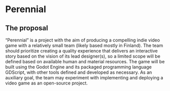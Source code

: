 # Perennial

## The proposal
“Perennial” is a project with the aim of producing a compelling indie video game with a relatively small team (likely based mostly in Finland). The team should prioritize creating a quality experience that delivers an interactive story based on the vision of its lead designer(s), so a limited scope will be defined based on available human and material resources. The game will be built using the Godot Engine and its packaged programming language GDScript, with other tools defined and developed as necessary. As an auxiliary goal, the team may experiment with implementing and deploying a video game as an open-source project.
